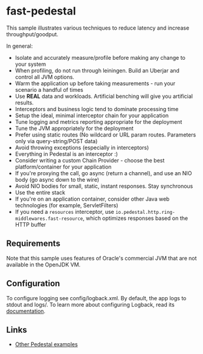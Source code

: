 # fast-pedestal

This sample illustrates various techniques to reduce latency and increase throughput/goodput.

In general:

 * Isolate and accurately measure/profile before making any change to your system
  * When profiling, do not run through leiningen.  Build an Uberjar and control all JVM options.
  * Warm the application up before taking measurements - run your scenario a handful of times
  * Use **REAL** data and workloads.  Artificial benching will give you artificial results.
 * Interceptors and business logic tend to dominate processing time
  * Setup the ideal, minimal interceptor chain for your application
 * Tune logging and metrics reporting appropriate for the deployment
 * Tune the JVM appropriately for the deployment
 * Prefer using static routes (No wildcard or URL param routes.  Parameters only via query-string/POST data)
 * Avoid throwing exceptions (especially in interceptors)
  * Everything in Pedestal is an interceptor :)
 * Consider writing a custom Chain Provider - choose the best platform/container for your application
 * If you're proxying the call, go async (return a channel), and use an NIO body (go async down to the wire)
 * Avoid NIO bodies for small, static, instant responses.  Stay synchronous
 * Use the entire stack
  * If you're on an application container, consider other Java web technologies (for example, ServletFilters)
 * If you need a `resources` interceptor, use `io.pedestal.http.ring-middlewares.fast-resource`,
   which optimizes responses based on the HTTP buffer

## Requirements

Note that this sample uses features of Oracle's commercial JVM that
are not available in the OpenJDK VM.

## Configuration

To configure logging see config/logback.xml. By default, the app logs to stdout and logs/.
To learn more about configuring Logback, read its [documentation](http://logback.qos.ch/documentation.html).

## Links
* [Other Pedestal examples](http://pedestal.io/samples)
